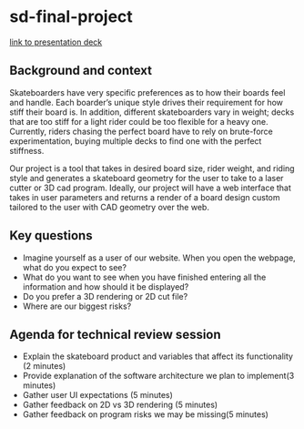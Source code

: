 # sd-final-project
[link to presentation deck](https://docs.google.com/presentation/d/1zLZVxU8u8AS3vfV3O7csLKLGldLhTqfaN7gcJeXVONY/edit#slide=id.g13a9911450_0_10)

## Background and context

Skateboarders have very specific preferences as to how their boards feel and handle. Each boarder’s unique style drives their requirement for how stiff their board is. In addition, different skateboarders vary in weight; decks that are too stiff for a light rider could be too flexible for a heavy one. Currently, riders chasing the perfect board have to rely on brute-force experimentation, buying multiple decks to find one with the perfect stiffness.

Our project is a tool that takes in desired board size, rider weight, and riding style and generates a skateboard geometry for the user to take to a laser cutter or 3D cad program. Ideally, our project will have a web interface that takes in user parameters and returns a render of a board design custom tailored to the user with CAD geometry over the web.

## Key questions

- Imagine yourself as a user of our website. When you open the webpage, what do you expect to see?
- What do you want to see when you have finished entering all the information and how should it be displayed?
- Do you prefer a 3D rendering or 2D cut file?
- Where are our biggest risks?

## Agenda for technical review session

- Explain the skateboard product and variables that affect its functionality (2 minutes)
- Provide explanation of the software architecture we plan to implement(3 minutes)
- Gather user UI expectations (5 minutes)
- Gather feedback on 2D vs 3D rendering (5 minutes)
- Gather feedback on program risks we may be missing(5 minutes)



